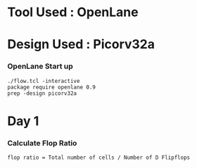# Tool Used : OpenLane
# Design Used : Picorv32a

### OpenLane Start up
```
./flow.tcl -interactive
package require openlane 0.9
prep -design picorv32a
```


# Day 1
### Calculate Flop Ratio
```
flop ratio = Total number of cells / Number of D Flipflops
```
